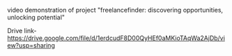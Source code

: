 video demonstration of project "freelancefinder: discovering opportunities, unlocking potential"

Drive link-https://drive.google.com/file/d/1erdcudF8D00QyHEf0aMKioTAqWa2AjDb/view?usp=sharing


